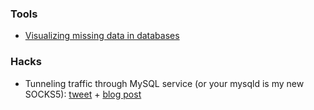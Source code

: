 ### Tools

- [Visualizing missing data in databases](https://www.codediesel.com/data/visualizing-missing-data-in-databases/)

### Hacks

- Tunneling traffic through MySQL service (or your mysqld is my new SOCKS5): [tweet](https://twitter.com/TheXC3LL/status/1203432035353845760) + [blog post](https://x-c3ll.github.io/posts/Pivoting-MySQL-Proxy/)
